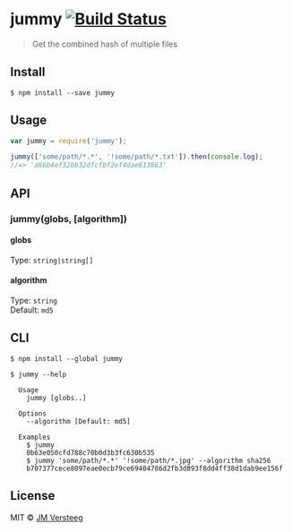 # jummy [![Build Status](https://travis-ci.org/jmversteeg/jummy.svg?branch=master)](https://travis-ci.org/jmversteeg/jummy)

> Get the combined hash of multiple files


## Install

```
$ npm install --save jummy
```


## Usage

```js
var jummy = require('jummy');

jummy(['some/path/*.*', '!some/path/*.txt']).then(console.log);
//=> 'a86b4ef32bb32dfcfbf2ef4dae613863'
```


## API

### jummy(globs, [algorithm])

#### globs

Type: `string|string[]`

#### algorithm

Type: `string`  
Default: `md5`

## CLI

```
$ npm install --global jummy
```

```
$ jummy --help

  Usage
    jummy [globs..]

  Options
    --algorithm [Default: md5]

  Examples
    $ jummy
    0b63e050cfd788c70b0d3b3fc630b535
    $ jummy 'some/path/*.*' '!some/path/*.jpg' --algorithm sha256
    b707377cece8097eae0ecb79ce69404786d2fb3d893f8dd4ff38d1dab9ee156f
```


## License

MIT © [JM Versteeg](https://github.com/jmversteeg)
